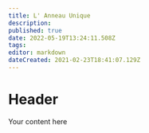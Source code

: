 ```yaml
---
title: L' Anneau Unique
description: 
published: true
date: 2022-05-19T13:24:11.508Z
tags: 
editor: markdown
dateCreated: 2021-02-23T18:41:07.129Z
---
```


# Header
Your content here
